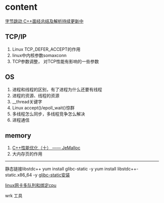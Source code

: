 
# content

[字节跳动 C++面经总结及解析持续更新中](https://zhuanlan.zhihu.com/p/354132072)  

## TCP/IP
1. Linux TCP_DEFER_ACCEPT的作用  
2. linux中内核参数somaxconn  
3. TCP参数调整， 对TCP性能有影响的一些参数


## OS
1. 进程和线程的区别，有了进程为什么还要有线程  
2. 进程的资源、线程的资源  
3. __thread关键字  
4. Linux accept()/epoll_wait()惊群  
5. 多线程怎么同步，多线程竞争怎么解决
6. 进程通信

## memory
1. [C++性能优化（十） —— JeMalloc](https://blog.51cto.com/u_9291927/2575161)  
2. 大内存页的作用

---
静态链接libstdc++
yum install glibc-static -y
yum install libstdc++-static.x86_64 -y
[glibc-static安装](https://blog.csdn.net/itas109/article/details/104226783)  



[linux网卡多队列和绑定cpu](https://www.jianshu.com/p/602de40f4808)  

wrk 工具  